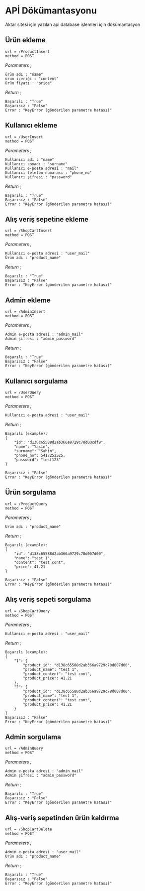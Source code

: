 # APİ Dökümantasyonu

Aktar sitesi için yazılan api database işlemleri için dökümantasyon

## Ürün ekleme

```
url = /ProductInsert
method = POST
```

*Parameters ;*
```
ürün adı : "name"
ürün içeriği : "content"
ürün fiyatı : "price"
```
*Return ;*
```
Başarılı : "True"
Başarısız : "False"
Error : "KeyError (gönderilen parametre hatası)"
```
## Kullanıcı ekleme

```
url = /UserInsert
method = POST
```

*Parameters ;*
```
Kullanıcı adı : "name"
Kullanıcı soyadı : "surname"
Kullanıcı e-posta adresi : "mail"
Kullanıcı telefon numarası : "phone_no"
Kullanıcı şifresi : "password"
```
*Return ;*
```
Başarılı : "True"
Başarısız : "False"
Error : "KeyError (gönderilen parametre hatası)"
```
## Alış veriş sepetine ekleme

```
url = /ShopCartInsert
method = POST
```

*Parameters ;*
```
Kullanıcı e-posta adresi : "user_mail"
Ürün adı : "product_name"
```
*Return ;*
```
Başarılı : "True"
Başarısız : "False"
Error : "KeyError (gönderilen parametre hatası)"
```

## Admin ekleme

```
url = /AdminInsert
method = POST
```

*Parameters ;*
```
Admin e-posta adresi : "admin_mail"
Admin şifresi : "admin_password"
```
*Return ;*
```
Başarılı : "True"
Başarısız : "False"
Error : "KeyError (gönderilen parametre hatası)"
```

## Kullanıcı sorgulama

```
url = /UserQuery
method = POST
```

*Parameters ;*
```
Kullanıcı e-posta adresi : "user_mail"
```
*Return ;*
```
Başarılı (example):
{
    "id": "d138c65588d2ab366a9729c78d00cdf9",
    "name": "Yasin",
    "surname": "Şahin",
    "phone_no": 5417252525,
    "password": "test123"
} 

Başarısız : "False"
Error : "KeyError (gönderilen parametre hatası)"
```

## Ürün sorgulama

```
url = /ProductQuery
method = POST
```

*Parameters ;*
```
Ürün adı : "product_name"
```
*Return ;*
```
Başarılı (example):
{
    "id": "d138c65588d2ab366a9729c78d007d00",
    "name": "test 1",
    "content": "test cont",
    "price": 41.21
}

Başarısız : "False"
Error : "KeyError (gönderilen parametre hatası)"
```
## Alış veriş sepeti sorgulama

```
url = /ShopCartQuery
method = POST
```

*Parameters ;*
```
Kullanıcı e-posta adresi : "user_mail"
```
*Return ;*
```
Başarılı (example):
{
    "1": {
        "product_id": "d138c65588d2ab366a9729c78d007d00",
        "product_name": "test 1",
        "product_content": "test cont",
        "product_price": 41.21
    },
    "2": {
        "product_id": "d138c65588d2ab366a9729c78d007d00",
        "product_name": "test 1",
        "product_content": "test cont",
        "product_price": 41.21
    }
}
Başarısız : "False"
Error : "KeyError (gönderilen parametre hatası)"
```
## Admin sorgulama

```
url = /AdminQuery
method = POST
```

*Parameters ;*
```
Admin e-posta adresi : "admin_mail"
Admin şifresi : "admin_password"
```
*Return ;*
```
Başarılı : "True"
Başarısız : "False"
Error : "KeyError (gönderilen parametre hatası)"
```
## Alış-veriş sepetinden ürün kaldırma

```
url = /ShopCartDelete
method = POST
```

*Parameters ;*
```
Admin e-posta adresi : "user_mail"
Ürün adı : "product_name"
```
*Return ;*
```
Başarılı : "True"
Başarısız : "False"
Error : "KeyError (gönderilen parametre hatası)"
```